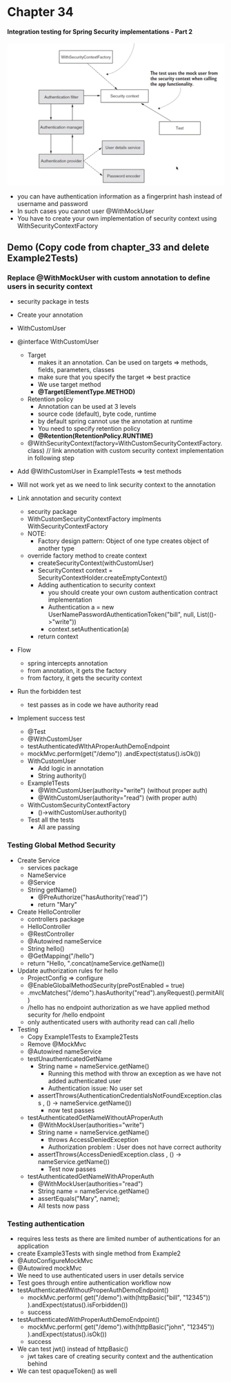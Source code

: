 # Chapter 34

#### Integration testing for Spring Security implementations - Part 2

![img.png](src/main/resources/img.png)

- you can have authentication information as a fingerprint hash instead of username and password
- In such cases you cannot user @WithMockUser
- You have to create your own implementation of security context using WithSecurityContextFactory

## Demo (Copy code from chapter_33 and delete Example2Tests)

### Replace @WithMockUser with custom annotation to define users in security context
- security package in tests
- Create your annotation
- WithCustomUser
- @interface WithCustomUser 
    - Target
        - makes it an annotation. Can be used on targets => methods, fields, parameters, classes
        - make sure that you specify the target => best practice
        - We use target method
        - <b>@Target(ElementType.METHOD)</b>
    - Retention policy
        - Annotation can be used at 3 levels
        - source code (default), byte code, runtime
        - by default spring cannot use the annotation at runtime
        - You need to specify retention policy
        - <b>@Retention(RetentionPolicy.RUNTIME)</b>
    - @WithSecurityContext(factory=WithCustomSecurityContextFactory.class) // link annotation with custom security context implementation in following step
- Add @WithCustomUser in Example1Tests => test methods
- Will not work yet as we need to link security context to the annotation
- Link annotation and security context
    - security package
    - WithCustomSecurityContextFactory implments WithSecurityContextFactory<WithCustomUser>
    - NOTE:
        - Factory design pattern: Object of one type creates object of another type
    - override factory method to create context
        - createSecurityContext(withCustomUser)
        - SecurityContext context = SecurityContextHolder.createEmptyContext()
        - Adding authentication to security context
            - you should create your own custom authentication contract implementation
            - Authentication a = new UserNamePasswordAuthenticationToken("bill", null, List(()->"write"))
            - context.setAuthentication(a)
        - return context
- Flow
    - spring intercepts annotation
    - from annotation, it gets the factory
    - from factory, it gets the security context
    
- Run the forbidden test
    - test passes as in code we have authority read
- Implement success test
    - @Test
    - @WithCustomUser
    - testAuthenticatedWIthAProperAuthDemoEndpoint
    - mockMvc.perform(get("/demo"))
        .andExpect(status().isOk())
    - WithCustomUser
        - Add logic in annotation
        - String authority()
    - Example1Tests
        - @WithCustomUser(authority="write") (without proper auth)
        - @WithCustomUser(authority="read") (with proper auth)
    - WithCustomSecurityContextFactory
        - ()->withCustomUser.authority()
    - Test all the tests
        - All are passing
    

### Testing Global Method Security
- Create Service
    - services package
    - NameService
    - @Service
    - String getName()
        - @PreAuthorize("hasAuthority('read')")
        - return "Mary"
- Create HelloController
    - controllers package
    - HelloController
    - @RestController
    - @Autowired nameService
    - String hello()
    - @GetMapping("/hello")
    - return "Hello, ".concat(nameService.getName())
- Update authorization rules for hello
    - ProjectConfig => configure
    - @EnableGlobalMethodSecurity(prePostEnabled = true)
    - .mvcMatches("/demo").hasAuthority("read").anyRequest().permitAll()
    - /hello has no endpoint authorization as we have applied method security for /hello endpoint
    - only authenticated users with authority read can call /hello
- Testing 
    - Copy Example1Tests to Example2Tests
    - Remove @MockMvc
    - @Autowired nameService
    - testUnauthenticatedGetName
        - String name = nameService.getName()
            - Running this method with throw an exception as we have not added authenticated user
            - Authentication issue: No user set
        - assertThrows(AuthenticationCredentialsNotFoundException.class , () -> nameService.getName())
            - now test passes
    - testAuthenticatedGetNameWithoutAProperAuth
        - @WithMockUser(authorities="write")
        - String name = nameService.getName()
            - throws AccessDeniedException
            - Authorization problem : User does not have correct authority
        - assertThrows(AccessDeniedException.class , () -> nameService.getName())
            - Test now passes
    - testAuthenticatedGetNameWithAProperAuth
        - @WithMockUser(authorities="read")
        - String name = nameService.getName()
        - assertEquals("Mary", name);
        - All tests now pass
    
### Testing authentication
- requires less tests as there are limited number of authentications for an application
- create Example3Tests with single method from Example2
- @AutoConfigureMockMvc
- @Autowired mockMvc
- We need to use authenticated users in user details service
- Test goes through entire authentication workflow now
- testAuthenticatedWithoutProperAuthDemoEndpoint()
    - mockMvc.perform(
        get("/demo").with(httpBasic("bill", "12345"))
      ).andExpect(status().isForbidden())
    - success
- testAuthenticatedWithProperAuthDemoEndpoint()
    - mockMvc.perform(
      get("/demo").with(httpBasic("john", "12345"))
      ).andExpect(status().isOk())
    - success
- We can test jwt() instead of httpBasic()
    - jwt takes care of creating security context and the authentication behind
- We can test opaqueToken() as well
